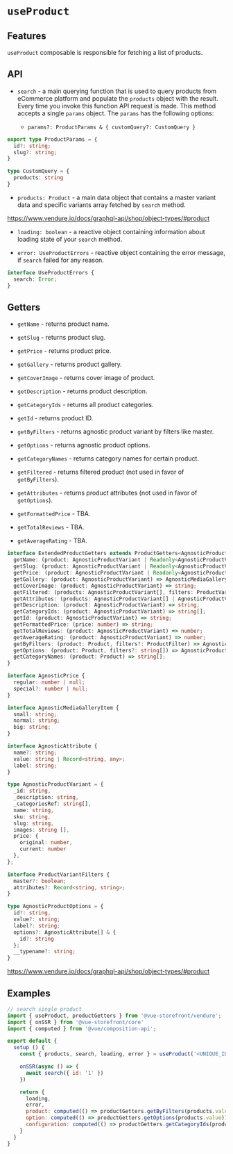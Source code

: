 # `useProduct`

## Features

`useProduct` composable is responsible for fetching a list of products.

## API

- `search` - a main querying function that is used to query products from eCommerce platform and populate the `products` object with the result. Every time you invoke this function API request is made. This method accepts a single `params` object. The `params` has the following options:

  - `params?: ProductParams & { customQuery?: CustomQuery }`

```ts
export type ProductParams = {
  id?: string;
  slug?: string;
}

type CustomQuery = {
  products: string
}
```

- `products: Product` - a main data object that contains a master variant data and specific variants array fetched by `search` method.

<https://www.vendure.io/docs/graphql-api/shop/object-types/#product>

- `loading: boolean` - a reactive object containing information about loading state of your `search` method.

- `error: UseProductErrors` - reactive object containing the error message, if `search` failed for any reason.

```ts
interface UseProductErrors {
  search: Error;
}
```

## Getters

- `getName` - returns product name.

- `getSlug` - returns product slug.

- `getPrice` - returns product price.

- `getGallery` - returns product gallery.

- `getCoverImage` - returns cover image of product.

- `getDescription` - returns product description.

- `getCategoryIds` - returns all product categories.

- `getId` - returns product ID.

- `getByFilters` - returns agnostic product variant by filters like master.

- `getOptions` - returns agnostic product options.

- `getCategoryNames` - returns category names for certain product.

- `getFiltered` - returns filtered product (not used in favor of `getByFilters`).

- `getAttributes` - returns product attributes (not used in favor of `getOptions`).

- `getFormattedPrice` - TBA.

- `getTotalReviews` - TBA.

- `getAverageRating` - TBA.

```ts
interface ExtendedProductGetters extends ProductGetters<AgnosticProductVariant {
  getName: (product: AgnosticProductVariant | Readonly<AgnosticProductVariant>) => string;
  getSlug: (product: AgnosticProductVariant | Readonly<AgnosticProductVariant>) => string;
  getPrice: (product: AgnosticProductVariant | Readonly<AgnosticProductVariant>) => AgnosticPrice;
  getGallery: (product: AgnosticProductVariant) => AgnosticMediaGalleryItem[];
  getCoverImage: (product: AgnosticProductVariant) => string;
  getFiltered: (products: AgnosticProductVariant[], filters: ProductVariantFilters | any = {}) => AgnosticProductVariant[];
  getAttributes: (products: AgnosticProductVariant[] | AgnosticProductVariant, filterByAttributeName?: string[]) => Record<string, AgnosticAttribute | string>;
  getDescription: (product: AgnosticProductVariant) => string;
  getCategoryIds: (product: AgnosticProductVariant) => string[];
  getId: (product: AgnosticProductVariant) => string;
  getFormattedPrice: (price: number) => string;
  getTotalReviews: (product: AgnosticProductVariant) => number;
  getAverageRating: (product: AgnosticProductVariant) => number;
  getByFilters: (product: Product, filters?: ProductFilter) => AgnosticProductVariant[] | AgnosticProductVariant;
  getOptions: (product: Product, filters?: string[]) => AgnosticProductOptions[]
  getCategoryNames: (product: Product) => string[];
}

interface AgnosticPrice {
  regular: number | null;
  special?: number | null;
}

interface AgnosticMediaGalleryItem {
  small: string;
  normal: string;
  big: string;
}

interface AgnosticAttribute {
  name?: string;
  value: string | Record<string, any>;
  label: string;
}

type AgnosticProductVariant = {
  _id: string,
  _description: string,
  _categoriesRef: string[],
  name: string,
  sku: string,
  slug: string,
  images: string [],
  price: {
    original: number,
    current: number
  },
};

interface ProductVariantFilters {
  master?: boolean;
  attributes?: Record<string, string>;
}

type AgnosticProductOptions = {
  id?: string,
  value?: string;
  label?: string;
  options?: AgnosticAttribute[] & {
    id?: string
  };
  __typename?: string;
}
```

<https://www.vendure.io/docs/graphql-api/shop/object-types/#product>

## Examples

```js
// search single product
import { useProduct, productGetters } from '@vue-storefront/vendure';
import { onSSR } from '@vue-storefront/core'
import { computed } from '@vue/composition-api';

export default {
  setup () {
    const { products, search, loading, error } = useProduct('<UNIQUE_ID>');

    onSSR(async () => {
      await search({ id: '1' })
    })

    return {
      loading,
      error,
      product: computed(() => productGetters.getByFilters(products.value, { master: true, attributes: context.root.$route.query })),
      option: computed(() => productGetters.getOptions(products.value)),
      configuration: computed(() => productGetters.getCategoryIds(product.value))
    }
  }
}
```

